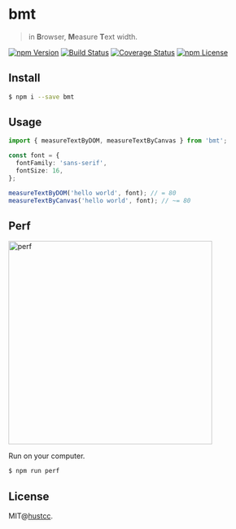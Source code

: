 # bmt

> in **B**rowser, **M**easure **T**ext width.

[![npm Version](https://img.shields.io/npm/v/bmt.svg)](https://www.npmjs.com/package/bmt)
[![Build Status](https://github.com/hustcc/bmt/workflows/build/badge.svg)](https://github.com/hustcc/bmt/actions)
[![Coverage Status](https://coveralls.io/repos/github/hustcc/bmt/badge.svg?branch=master)](https://coveralls.io/github/hustcc/bmt?branch=master)
[![npm License](https://img.shields.io/npm/l/bmt.svg)](https://www.npmjs.com/package/bmt)


## Install

```bash
$ npm i --save bmt
```


## Usage

```ts
import { measureTextByDOM, measureTextByCanvas } from 'bmt';

const font = {
  fontFamily: 'sans-serif',
  fontSize: 16,
};

measureTextByDOM('hello world', font); // = 80
measureTextByCanvas('hello world', font); // ~= 80
```


## Perf

<img alt="perf" title="perf" src="https://user-images.githubusercontent.com/7856674/73620740-1b80e380-466e-11ea-9b83-26efebfae06e.png" width="400" />

Run on your computer.

```bash
$ npm run perf
```


## License

MIT@[hustcc](https://github.com/hustcc).
